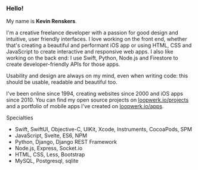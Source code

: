 ### Hello!
My name is **Kevin Renskers**.

I'm a creative freelance developer with a passion for good design and intuitive, user friendly interfaces. I love working on the front end, whether that's creating a beautiful and performant iOS app or using HTML, CSS and JavaScript to create interactive and responsive web apps. I also like working on the back end: I use Swift, Python, Node.js and Firestore to create developer-friendly APIs for those apps.

Usability and design are always on my mind, even when writing code: this should be usable, readable and beautiful too.

I've been online since 1994, creating websites since 2000 and iOS apps since 2010. You can find my open source projects on [loopwerk.io/projects](https://www.loopwerk.io/projects/) and a portfolio of mobile apps I've created on [loopwerk.io/apps](https://www.loopwerk.io/apps/). 

Specialties

- Swift, SwiftUI, Objective-C, UIKit, Xcode, Instruments, CocoaPods, SPM
- JavaScript, Svelte, ES6, NPM
- Python, Django, Django REST Framework
- Node.js, Express, Socket.io
- HTML, CSS, Less, Bootstrap
- MySQL, Postgresql, sqlite
